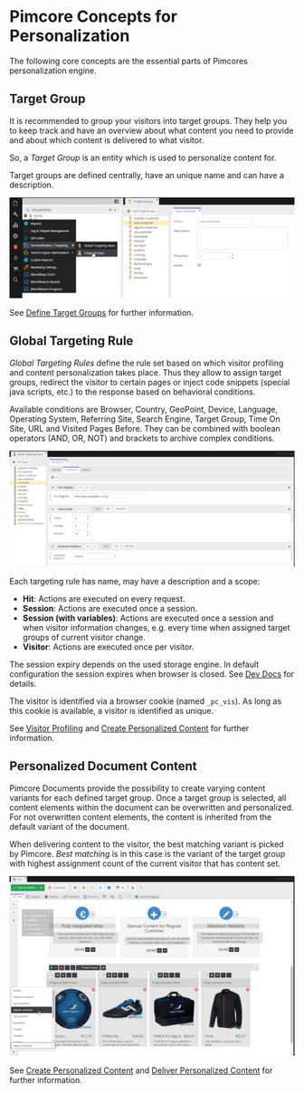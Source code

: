 # Pimcore Concepts for Personalization

The following core concepts are the essential parts of Pimcores personalization engine.  
 
## Target Group

It is recommended to group your visitors into target groups. They help you to keep track and have an overview about what
content you need to provide and about which content is delivered to what visitor.

So, a *Target Group* is an entity which is used to personalize content for. 

Target groups are defined centrally, have an unique name and can have a description. 

![Target Groups](../img/targeting/target-groups.jpg)

See [Define Target Groups](./03_How_to_Personalize_Content/01_Define_Target_Groups.md) for further information. 


## Global Targeting Rule

*Global Targeting Rules* define the rule set based on which visitor profiling and content personalization takes place.
Thus they allow to assign target groups, redirect the visitor to certain pages or inject code snippets (special 
java scripts, etc.) to the response based on behavioral conditions.

Available conditions are Browser, Country, GeoPoint, Device, Language, Operating System, Referring Site, Search Engine, 
Target Group, Time On Site, URL and Visited Pages Before. They can be combined with boolean operators (AND, OR, NOT) and
brackets to archive complex conditions.  

![Targeting Rules Conditions](../img/targeting/targeting-rules-conditions.jpg)

Each targeting rule has name, may have a description and a scope: 
* **Hit**: Actions are executed on every request. 
* **Session**: Actions are executed once a session. 
* **Session (with variables)**: Actions are executed once a session and when visitor information changes, e.g. every time
when assigned target groups of current visitor change.   
* **Visitor**: Actions are executed once per visitor. 

The session expiry depends on the used storage engine. In default configuration the session expires when browser is 
closed. See [Dev Docs](../../Development_Documentation/18_Tools_and_Features/37_Targeting_and_Personalization/09_Targeting_Storage.md) for details.  

The visitor is identified via a browser cookie (named `_pc_vis`). As long as this cookie is available, a visitor is identified as unique.

See [Visitor Profiling](./03_How_to_Personalize_Content/03_Visitor_Profiling.md) and
 [Create Personalized Content](./03_How_to_Personalize_Content/05_Create_Personalized_Content.md) for further information. 

## Personalized Document Content

Pimcore Documents provide the possibility to create varying content variants for each defined target group. Once a target 
group is selected, all content elements within the document can be overwritten and personalized. For not overwritten 
content elements, the content is inherited from the default variant of the document.  

When delivering content to the visitor, the best matching variant is picked by Pimcore. *Best matching* is in this case 
is the variant of the target group with highest assignment count of the current visitor that has content set.   

![Personalized Document Content](../img/targeting/personalized-documents.jpg)

See [Create Personalized Content](./03_How_to_Personalize_Content/05_Create_Personalized_Content.md) and
[Deliver Personalized Content](./03_How_to_Personalize_Content/07_Deliver_Personalized_Content_and_Debug.md)
for further information. 
